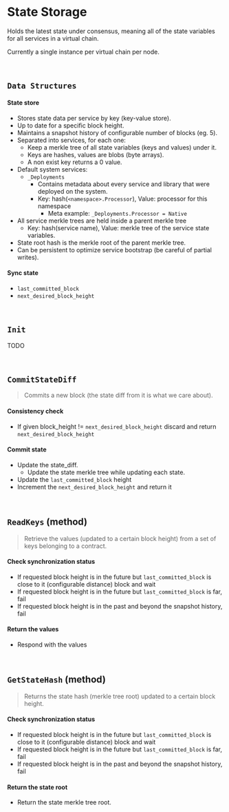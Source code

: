 # State Storage <!-- tal will finish -->

Holds the latest state under consensus, meaning all of the state variables for all services in a virtual chain.

Currently a single instance per virtual chain per node.

&nbsp;
## `Data Structures`

#### State store
* Stores state data per service by key (key-value store).
* Up to date for a specific block height.
* Maintains a snapshot history of configurable number of blocks (eg. 5).
* Separated into services, for each one:
  * Keep a merkle tree of all state variables (keys and values) under it.
  * Keys are hashes, values are blobs (byte arrays).
  * A non exist key returns a 0 value.
* Default system services:
  * `_Deployments`
    * Contains metadata about every service and library that were deployed on the system.
    * Key: hash(`<namespace>.Processor`), Value: processor for this namespace
      * Meta example: `_Deployments.Processor = Native`
* All service merkle trees are held inside a parent merkle tree
  * Key: hash(service name), Value: merkle tree of the service state variables.
* State root hash is the merkle root of the parent merkle tree.
* Can be persistent to optimize service bootstrap (be careful of partial writes).

#### Sync state
* `last_committed_block`
* `next_desired_block_height`

&nbsp;
## `Init` <!-- oded will finish -->

TODO

&nbsp;
## `CommitStateDiff` <!-- tal will finish -->

> Commits a new block (the state diff from it is what we care about).

#### Consistency check
* If given block_height != `next_desired_block_height` discard and return `next_desired_block_height`

#### Commit state
* Update the state_diff.
  * Update the state merkle tree while updating each state.
* Update the `last_committed_block` height
* Increment the `next_desired_block_height` and return it

&nbsp;
## `ReadKeys` (method) <!-- tal will finish -->

> Retrieve the values (updated to a certain block height) from a set of keys belonging to a contract.

#### Check synchronization status
* If requested block height is in the future but `last_committed_block` is close to it (configurable distance) block and wait
* If requested block height is in the future but `last_committed_block` is far, fail
* If requested block height is in the past and beyond the snapshot history, fail

#### Return the values
* Respond with the values

&nbsp;
## `GetStateHash` (method) <!-- tal will finish -->

> Returns the state hash (merkle tree root) updated to a certain block height.

#### Check synchronization status
* If requested block height is in the future but `last_committed_block` is close to it (configurable distance) block and wait
* If requested block height is in the future but `last_committed_block` is far, fail
* If requested block height is in the past and beyond the snapshot history, fail

#### Return the state root
* Return the state merkle tree root.
